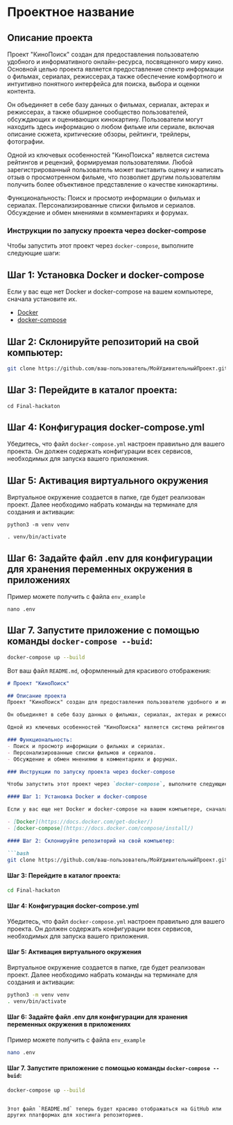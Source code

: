 # Проектное название

## Описание проекта
Проект "КиноПоиск" создан для предоставления пользователю удобного и информативного онлайн-ресурса, посвященного миру кино. Основной целью проекта является предоставление спектр информации о фильмах, сериалах, режиссерах,а также обеспечение комфортного и интуитивно понятного интерфейса для поиска, выбора и оценки контента.

Он объединяет в себе базу данных о фильмах, сериалах, актерах и режиссерах, а также обширное сообщество пользователей, обсуждающих и оценивающих кинокартину. Пользователи могут находить здесь информацию о любом фильме или сериале, включая описание сюжета, критические обзоры, рейтинги, трейлеры, фотографии.

Одной из ключевых особенностей "КиноПоиска" является система рейтингов и рецензий, формируемая пользователями. Любой зарегистрированный пользователь может выставить оценку и написать отзыв о просмотренном фильме, что позволяет другим пользователям получить более объективное представление о качестве кинокартины.


Функциональность:
Поиск и просмотр информации о фильмах и сериалах.
Персонализированные списки фильмов и сериалов.
Обсуждение и обмен мнениями в комментариях и форумах.

### Инструкции по запуску проекта через docker-compose

Чтобы запустить этот проект через `docker-compose`, выполните следующие шаги:

## Шаг 1: Установка Docker и docker-compose

Если у вас еще нет Docker и docker-compose на вашем компьютере, сначала установите их.

- [Docker](https://docs.docker.com/get-docker/)
- [docker-compose](https://docs.docker.com/compose/install/)

## Шаг 2: Склонируйте репозиторий на свой компьютер:

```bash
git clone https://github.com/ваш-пользователь/МойУдивительныйПроект.git
```

## Шаг 3: Перейдите в каталог проекта:

   ```
   cd Final-hackaton
   ```
   
## Шаг 4: Конфигурация docker-compose.yml

Убедитесь, что файл `docker-compose.yml` настроен правильно для вашего проекта. Он должен содержать конфигурации всех сервисов, необходимых для запуска вашего приложения.

## Шаг 5: Активация виртуального окружения

Виртуальное окружение создается в папке, где будет реализован проект. Далее необходимо набрать команды на терминале для создания и активации:

   ```
   python3 -m venv venv

   . venv/bin/activate
   ```

## Шаг 6: Задайте файл .env для конфигурации для хранения переменных окружения в приложениях

Пример можете получить с файла `env_example`

   ```
   nano .env
   ```

## Шаг 7. Запустите приложение с помощью команды `docker-compose --buid`:
   ```bash
   docker-compose up --build
   ```





   Вот ваш файл `README.md`, оформленный для красивого отображения:

```markdown
# Проект "КиноПоиск"

## Описание проекта
Проект "КиноПоиск" создан для предоставления пользователю удобного и информативного онлайн-ресурса, посвященного миру кино. Основной целью проекта является предоставление спектра информации о фильмах, сериалах, режиссерах, а также обеспечение комфортного и интуитивно понятного интерфейса для поиска, выбора и оценки контента.

Он объединяет в себе базу данных о фильмах, сериалах, актерах и режиссерах, а также обширное сообщество пользователей, обсуждающих и оценивающих кинокартину. Пользователи могут находить здесь информацию о любом фильме или сериале, включая описание сюжета, критические обзоры, рейтинги, трейлеры, фотографии.

Одной из ключевых особенностей "КиноПоиска" является система рейтингов и рецензий, формируемая пользователями. Любой зарегистрированный пользователь может выставить оценку и написать отзыв о просмотренном фильме, что позволяет другим пользователям получить более объективное представление о качестве кинокартины.

### Функциональность:
- Поиск и просмотр информации о фильмах и сериалах.
- Персонализированные списки фильмов и сериалов.
- Обсуждение и обмен мнениями в комментариях и форумах.

### Инструкции по запуску проекта через docker-compose

Чтобы запустить этот проект через `docker-compose`, выполните следующие шаги:

#### Шаг 1: Установка Docker и docker-compose

Если у вас еще нет Docker и docker-compose на вашем компьютере, сначала установите их.

- [Docker](https://docs.docker.com/get-docker/)
- [docker-compose](https://docs.docker.com/compose/install/)

#### Шаг 2: Склонируйте репозиторий на свой компьютер:

```bash
git clone https://github.com/ваш-пользователь/МойУдивительныйПроект.git
```

#### Шаг 3: Перейдите в каталог проекта:

```bash
cd Final-hackaton
```

#### Шаг 4: Конфигурация docker-compose.yml

Убедитесь, что файл `docker-compose.yml` настроен правильно для вашего проекта. Он должен содержать конфигурации всех сервисов, необходимых для запуска вашего приложения.

#### Шаг 5: Активация виртуального окружения

Виртуальное окружение создается в папке, где будет реализован проект. Далее необходимо набрать команды на терминале для создания и активации:

```bash
python3 -m venv venv
. venv/bin/activate
```

#### Шаг 6: Задайте файл .env для конфигурации для хранения переменных окружения в приложениях

Пример можете получить с файла `env_example`

```bash
nano .env
```

#### Шаг 7. Запустите приложение с помощью команды `docker-compose --buid`:

```bash
docker-compose up --build
```
```

Этот файл `README.md` теперь будет красиво отображаться на GitHub или других платформах для хостинга репозиториев.
